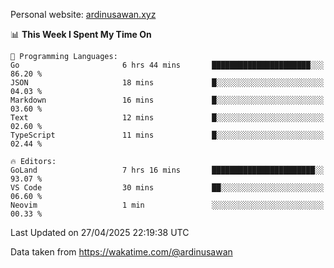 Personal website: [ardinusawan.xyz](https://ardinusawan.xyz)

<!--START_SECTION:waka-->
📊 **This Week I Spent My Time On** 

```text
💬 Programming Languages: 
Go                       6 hrs 44 mins       ██████████████████████░░░   86.20 % 
JSON                     18 mins             █░░░░░░░░░░░░░░░░░░░░░░░░   04.03 % 
Markdown                 16 mins             █░░░░░░░░░░░░░░░░░░░░░░░░   03.60 % 
Text                     12 mins             █░░░░░░░░░░░░░░░░░░░░░░░░   02.60 % 
TypeScript               11 mins             █░░░░░░░░░░░░░░░░░░░░░░░░   02.44 % 

🔥 Editors: 
GoLand                   7 hrs 16 mins       ███████████████████████░░   93.07 % 
VS Code                  30 mins             ██░░░░░░░░░░░░░░░░░░░░░░░   06.60 % 
Neovim                   1 min               ░░░░░░░░░░░░░░░░░░░░░░░░░   00.33 % 
```


 Last Updated on 27/04/2025 22:19:38 UTC
<!--END_SECTION:waka-->
Data taken from https://wakatime.com/@ardinusawan
